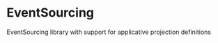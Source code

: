 EventSourcing
=============

EventSourcing library with support for applicative projection definitions
